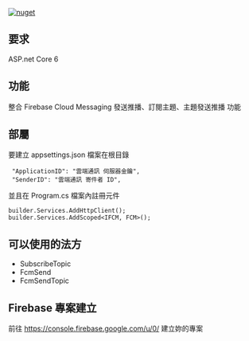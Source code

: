 [![nuget](https://img.shields.io/badge/nuget-ozakboy.FCM-blue)](https://www.nuget.org/packages/Ozakboy.FCM/)

## 要求

ASP.net Core 6

## 功能

整合 Firebase Cloud Messaging  發送推播、訂閱主題、主題發送推播 功能


## 部屬

要建立 appsettings.json  檔案在根目錄

```
 "ApplicationID": "雲端通訊 伺服器金鑰",
 "SenderID": "雲端通訊 寄件者 ID",
```

並且在 Program.cs 檔案內註冊元件

```
builder.Services.AddHttpClient();
builder.Services.AddScoped<IFCM, FCM>();
```

## 可以使用的法方

* SubscribeTopic
* FcmSend
* FcmSendTopic

## Firebase 專案建立

前往 https://console.firebase.google.com/u/0/  建立妳的專案

